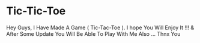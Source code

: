 # Tic-Tic-Toe
Hey Guys, I Have Made A Game ( Tic-Tac-Toe ). I hope You Will Enjoy It !!! &amp; After Some Update You Will Be Able To Play With Me Also ... Thnx You
